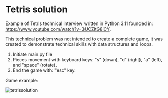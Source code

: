# Tetris solution

Example of Tetris technical interview written in Python 3.11 founded in: https://www.youtube.com/watch?v=3UCZltG8iCY.

This technical problem was not intended to create a complete game, it was created to demonstrate technical skills with data structures and loops.

1. Initiate main.py file
2. Pieces movement with keyboard keys: "s" (down), "d" (right), "a" (left), and "space" (rotate).
3. End the game with: "esc" key.

Game example:


![tetrissolution](https://github.com/FRM95/Tetris/assets/45168574/23c83db9-895c-4183-89db-2a23710fdc89) 


